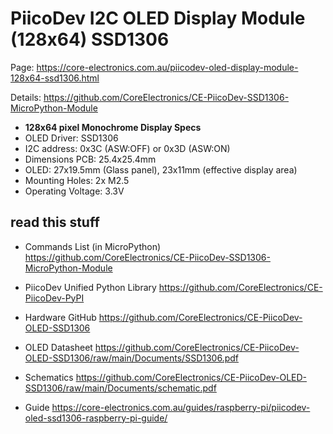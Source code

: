 # PiicoDev I2C OLED Display Module (128x64) SSD1306

Page: <https://core-electronics.com.au/piicodev-oled-display-module-128x64-ssd1306.html>

Details: <https://github.com/CoreElectronics/CE-PiicoDev-SSD1306-MicroPython-Module>


- **128x64 pixel Monochrome Display Specs**
- OLED Driver: SSD1306
- I2C address: 0x3C (ASW:OFF) or 0x3D (ASW:ON)
- Dimensions PCB: 25.4x25.4mm
- OLED: 27x19.5mm (Glass panel), 23x11mm (effective display area)
- Mounting Holes: 2x M2.5
- Operating Voltage: 3.3V


## read this stuff

- Commands List (in MicroPython)
<https://github.com/CoreElectronics/CE-PiicoDev-SSD1306-MicroPython-Module>

- PiicoDev Unified Python Library
<https://github.com/CoreElectronics/CE-PiicoDev-PyPI>

- Hardware GitHub
<https://github.com/CoreElectronics/CE-PiicoDev-OLED-SSD1306>

- OLED Datasheet
<https://github.com/CoreElectronics/CE-PiicoDev-OLED-SSD1306/raw/main/Documents/SSD1306.pdf>

- Schematics
<https://github.com/CoreElectronics/CE-PiicoDev-OLED-SSD1306/raw/main/Documents/schematic.pdf>

- Guide
<https://core-electronics.com.au/guides/raspberry-pi/piicodev-oled-ssd1306-raspberry-pi-guide/>




